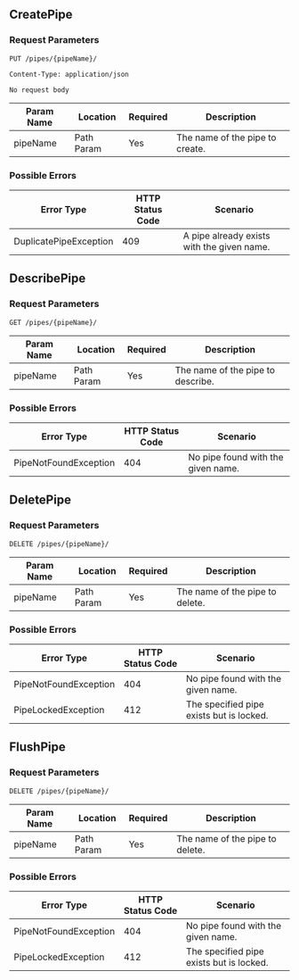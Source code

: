 ## CreatePipe

### Request Parameters

```
PUT /pipes/{pipeName}/

Content-Type: application/json

No request body
```

|Param Name|Location|Required|Description|
|---|---|---|---|
|pipeName|Path Param|Yes|The name of the pipe to create.|


### Possible Errors

|Error Type|HTTP Status Code|Scenario|
|---|---|---|
|DuplicatePipeException|409|A pipe already exists with the given name.|


## DescribePipe

### Request Parameters

```
GET /pipes/{pipeName}/
```

|Param Name|Location|Required|Description|
|---|---|---|---|
|pipeName|Path Param|Yes|The name of the pipe to describe.|


### Possible Errors

|Error Type|HTTP Status Code|Scenario|
|---|---|---|
|PipeNotFoundException|404|No pipe found with the given name.|

## DeletePipe

### Request Parameters

```
DELETE /pipes/{pipeName}/
```

|Param Name|Location|Required|Description|
|---|---|---|---|
|pipeName|Path Param|Yes|The name of the pipe to delete.|


### Possible Errors

|Error Type|HTTP Status Code|Scenario|
|---|---|---|
|PipeNotFoundException|404|No pipe found with the given name.|
|PipeLockedException|412|The specified pipe exists but is locked.|

## FlushPipe

### Request Parameters

```
DELETE /pipes/{pipeName}/
```

|Param Name|Location|Required|Description|
|---|---|---|---|
|pipeName|Path Param|Yes|The name of the pipe to delete.|


### Possible Errors

|Error Type|HTTP Status Code|Scenario|
|---|---|---|
|PipeNotFoundException|404|No pipe found with the given name.|
|PipeLockedException|412|The specified pipe exists but is locked.|